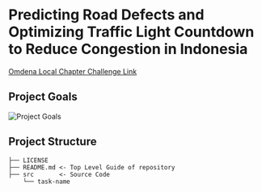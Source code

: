 # Predicting Road Defects and Optimizing Traffic Light Countdown to Reduce Congestion in Indonesia

[Omdena Local Chapter Challenge Link](https://omdena.com/chapter-challenges/predicting-road-defects-and-optimizing-traffic-light-countdown-to-reduce-congestion-in-indonesia/)

## Project Goals

![Project Goals](https://github.com/OmdenaAI/jakarta-indonesia-predicting-road-defects/blob/main/project%20goals.png)

## Project Structure

    ├── LICENSE
    ├── README.md <- Top Level Guide of repository
    ├── src       <- Source Code
        └── task-name
